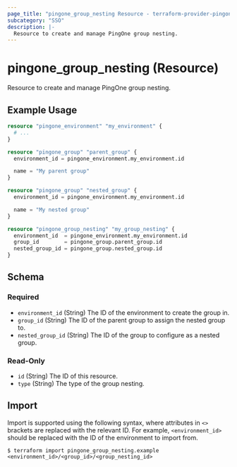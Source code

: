 ```yaml
---
page_title: "pingone_group_nesting Resource - terraform-provider-pingone"
subcategory: "SSO"
description: |-
  Resource to create and manage PingOne group nesting.
---
```


# pingone_group_nesting (Resource)

Resource to create and manage PingOne group nesting.

## Example Usage

```terraform
resource "pingone_environment" "my_environment" {
  # ...
}

resource "pingone_group" "parent_group" {
  environment_id = pingone_environment.my_environment.id

  name = "My parent group"
}

resource "pingone_group" "nested_group" {
  environment_id = pingone_environment.my_environment.id

  name = "My nested group"
}

resource "pingone_group_nesting" "my_group_nesting" {
  environment_id  = pingone_environment.my_environment.id
  group_id        = pingone_group.parent_group.id
  nested_group_id = pingone_group.nested_group.id
}
```

<!-- schema generated by tfplugindocs -->
## Schema

### Required

- `environment_id` (String) The ID of the environment to create the group in.
- `group_id` (String) The ID of the parent group to assign the nested group to.
- `nested_group_id` (String) The ID of the group to configure as a nested group.

### Read-Only

- `id` (String) The ID of this resource.
- `type` (String) The type of the group nesting.

## Import

Import is supported using the following syntax, where attributes in `<>` brackets are replaced with the relevant ID.  For example, `<environment_id>` should be replaced with the ID of the environment to import from.

```shell
$ terraform import pingone_group_nesting.example <environment_id>/<group_id>/<group_nesting_id>
```
